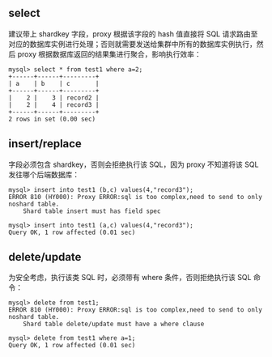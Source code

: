 
## select
建议带上 shardkey 字段，proxy 根据该字段的 hash 值直接将 SQL 请求路由至对应的数据库实例进行处理；否则就需要发送给集群中所有的数据库实例执行，然后 proxy 根据数据库返回的结果集进行聚合，影响执行效率：
```
mysql> select * from test1 where a=2;
+------+------+---------+
| a    | b    | c       |
+------+------+---------+
|    2 |    3 | record2 |
|    2 |    4 | record3 |
+------+------+---------+
2 rows in set (0.00 sec)
```

## insert/replace
字段必须包含 shardkey，否则会拒绝执行该 SQL，因为 proxy 不知道将该 SQL 发往哪个后端数据库：
```
mysql> insert into test1 (b,c) values(4,"record3");
ERROR 810 (HY000): Proxy ERROR:sql is too complex,need to send to only noshard table.
	Shard table insert must has field spec

mysql> insert into test1 (a,c) values(4,"record3");
Query OK, 1 row affected (0.01 sec)
```

## delete/update
为安全考虑，执行该类 SQL 时，必须带有 where 条件，否则拒绝执行该 SQL 命令：
```
mysql> delete from test1;
ERROR 810 (HY000): Proxy ERROR:sql is too complex,need to send to only noshard table.
	Shard table delete/update must have a where clause

mysql> delete from test1 where a=1;
Query OK, 1 row affected (0.01 sec)
```
